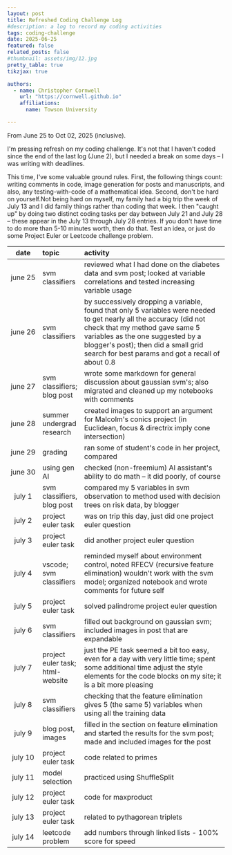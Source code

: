 ```yaml
---
layout: post
title: Refreshed Coding Challenge Log
#description: a log to record my coding activities
tags: coding-challenge
date: 2025-06-25
featured: false
related_posts: false
#thumbnail: assets/img/12.jpg
pretty_table: true
tikzjax: true

authors:
  - name: Christopher Cornwell
    url: "https://cornwell.github.io"
    affiliations:
      name: Towson University

---
```


<style>
table th:first-of-type {
    width: 15%;
}
table th:nth-of-type(2) {
    width: 15%;
}
table th:nth-of-type(3) {
    width: 70%;
}
</style>

From June 25 to Oct 02, 2025 (inclusive).

I'm pressing refresh on my coding challenge. It's not that I haven't coded since the end of the last log (June 2), but I needed a break on some days &ndash; I was writing with deadlines.

This time, I've some valuable ground rules. First, the following things count: writing comments in code, image generation for posts and manuscripts, and also, any testing-with-code of a mathematical idea. Second, don't be hard on yourself.<d-footnote>Not being hard on myself, my family had a big trip the week of July 13 and I did family things rather than coding that week. I then "caught up" by doing two distinct coding tasks per day between July 21 and July 28 &ndash; these appear in the July 13 through July 28 entries.</d-footnote> If you don't have time to do more than 5-10 minutes worth, then do that. Test an idea, or just do some Project Euler or Leetcode challenge problem.

| date          | topic                           | activity            |
| :-----------: | :------------                   | :------------       |
| june 25       | svm classifiers                 | reviewed what I had done on the diabetes data and svm post; looked at variable correlations and tested increasing variable usage |
| june 26       | svm classifiers                 | by successively dropping a variable, found that only 5 variables were needed to get nearly all the accuracy (did not check that my method gave same 5 variables as the one suggested by a blogger's post); then did a small grid search for best params and got a recall of about 0.8 |
| june 27       | svm classifiers; blog post      | wrote some markdown for general discussion about gaussian svm's; also migrated and cleaned up my notebooks with comments |
| june 28       | summer undergrad research       | created images to support an argument for Malcolm's conics project (in Euclidean, focus & directrix imply cone intersection) |
| june 29       | grading                         | ran some of student's code in her project, compared |
| june 30       | using gen AI                    | checked (non-freemium) AI assistant's ability to do math &ndash; it did poorly, of course |
| july 1        | svm classifiers, blog post      | compared my 5 variables in svm observation to method used with decision trees on risk data, by blogger |
| july 2        | project euler task              | was on trip this day, just did one project euler question | 
| july 3        | project euler task              | did another project euler question |
| july 4        | vscode; svm classifiers         | reminded myself about environment control, noted RFECV (recursive feature elimination) wouldn't work with the svm model; organized notebook and wrote comments for future self |
| july 5        | project euler task              | solved palindrome project euler question |
| july 6        | svm classifiers                 | filled out background on gaussian svm; included images in post that are expandable |
| july 7        | project euler task; html-website| just the PE task seemed a bit too easy, even for a day with very little time; spent some additional time adjust the style elements for the code blocks on my site; it is a bit more pleasing |
| july 8        | svm classifiers                 | checking that the feature elimination gives 5 (the same 5) variables when using all the training data |
| july 9        | blog post, images               | filled in the section on feature elimination and started the results for the svm post; made and included images for the post |
| july 10       | project euler task              | code related to primes  |
| july 11       | model selection                 | practiced using ShuffleSplit |
| july 12       | project euler task              | code for maxproduct     |
| july 13       | project euler task              | related to pythagorean triplets |
| july 14       | leetcode problem                | add numbers through linked lists - 100% score for speed |